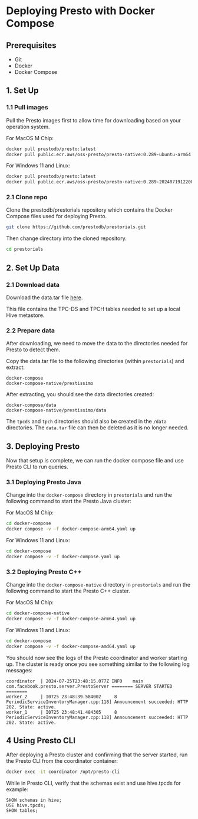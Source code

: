 # Deploying Presto with Docker Compose

## Prerequisites

- Git
- Docker
- Docker Compose

## 1. Set Up

### 1.1 Pull images

Pull the Presto images first to allow time for downloading based on your operation system.

For MacOS M Chip:
```bash
docker pull prestodb/presto:latest
docker pull public.ecr.aws/oss-presto/presto-native:0.289-ubuntu-arm64
```

For Windows 11 and Linux:
```bash
docker pull prestodb/presto:latest
docker pull public.ecr.aws/oss-presto/presto-native:0.289-20240719122003-30c4804
```

### 2.1 Clone repo

Clone the prestodb/prestorials repository which contains the Docker Compose files used for deploying Presto.

```bash
git clone https://github.com/prestodb/prestorials.git
```

Then change directory into the cloned repository.

```bash
cd prestorials
```

## 2. Set Up Data

### 2.1 Download data

Download the data.tar file [here](https://presto-virtual-lab.s3.amazonaws.com/data.tar).

This file contains the TPC-DS and TPCH tables needed to set up a local Hive metastore.

### 2.2 Prepare data

After downloading, we need to move the data to the directories needed for Presto to detect them.

Copy the data.tar file to the following directories (within `prestorials`) and extract:

```
docker-compose
docker-compose-native/prestissimo
```

After extracting, you should see the data directories created:

```
docker-compose/data
docker-compose-native/prestissimo/data
```

The `tpcds` and `tpch` directories should also be created in the `/data` directories.
The `data.tar` file can then be deleted as it is no longer needed.

## 3. Deploying Presto

Now that setup is complete, we can run the docker compose file and use Presto CLI to run queries.

### 3.1 Deploying Presto Java

Change into the `docker-compose` directory in `prestorials` and run the following command to start
the Presto Java cluster:

For MacOS M Chip:
```bash
cd docker-compose
docker compose -v -f docker-compose-arm64.yaml up
```

For Windows 11 and Linux:
```bash
cd docker-compose
docker compose -v -f docker-compose.yaml up
```

### 3.2 Deploying Presto C++

Change into the `docker-compose-native` directory in `prestorials` and run the following command to start
the Presto C++ cluster.

For MacOS M Chip:
```bash
cd docker-compose-native
docker compose -v -f docker-compose-arm64.yaml up
```

For Windows 11 and Linux:
```bash
cd docker-compose
docker compose -v -f docker-compose-amd64.yaml up
```

You should now see the logs of the Presto coordinator and worker starting up. The cluster is ready once
you see something similar to the following log messages:

```
coordinator  | 2024-07-25T23:48:15.077Z	INFO	main	com.facebook.presto.server.PrestoServer	======== SERVER STARTED ========
worker_2     | I0725 23:48:39.584002     8 PeriodicServiceInventoryManager.cpp:118] Announcement succeeded: HTTP 202. State: active.
worker_1     | I0725 23:48:41.484305     8 PeriodicServiceInventoryManager.cpp:118] Announcement succeeded: HTTP 202. State: active.
```

## 4 Using Presto CLI

After deploying a Presto cluster and confirming that the server started, run the Presto CLI from the coordinator container:
```bash
docker exec -it coordinator /opt/presto-cli
```
While in Presto CLI, verify that the schemas exist and use hive.tpcds for example:
```mysql
SHOW schemas in hive;
USE hive.tpcds;
SHOW tables;
```